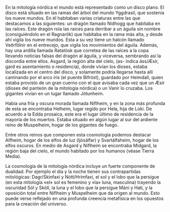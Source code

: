 En la mitología nórdica el mundo está representado como un disco plano. El disco está situado en las ramas del árbol del mundo Yggdrasil, que sostenía los nueve mundos. En él habitaban varias criaturas entre las que destacamos a las siguientes: un dragón llamado Nidhogg que habitaba en las raíces. Este dragón roía las raíces para derribar a un águila sin nombre (consiguiéndolo en el Ragnarök) que habitaba en la rama más alta, y desde ahí vigila los nueve mundos. Esta a su vez tiene un halcón llamado Veðrfölnir en el entrecejo, que vigila los movimientos del águila. Además, hay una ardilla llamada Ratatösk que corretea de las raíces a la copa llevando noticias falsas del dragón al águila, y viceversa, sembrando así la discordia entre ellos. Asgard, la región alta del cielo, (as- indica áss/Æsir, gard es asentamiento o residencia), donde vivían los dioses, estaba localizada en el centro del disco, y solamente podría llegarse hasta allí caminando por el arco iris (el puente Bifröst), guardado por Heimdall, quien estaba provisto de un gran cuerno con el que avisaba cada vez que un Æsir (dioses del panteón de la mitología nórdica) o un Vanir lo cruzaba. Los gigantes vivían en un lugar llamado Jötunheim.

Había una fría y oscura morada llamada Niflheim, y en la zona más profunda de esta se encontraba Helheim, lugar regido por Hela, hija de Loki. De acuerdo a la Edda prosaica, este era el lugar último de residencia de la mayoría de los muertos. Estaba situado en algún lugar al sur del ardiente reino de Muspelheim, hogar de los gigantes de fuego.

Entre otros reinos que componen esta cosmología podemos destacar Alfheim, hogar de los elfos de luz (ljósálfar) y Svartálfaheim, hogar de los elfos oscuros. En medio de Asgard y Niflheim se encontraba Midgard, la región baja del cielo, el mundo habitado por los humanos (véase Tierra Media).

La cosmología de la mitología nórdica incluye un fuerte componente de dualidad. Por ejemplo el día y la noche tienen sus contrapartidas mitológicas: Dagr/Skinfaxi y Nótt/Hrímfaxi, el sol y el lobo que la persigue (en esta mitología «el» sol es femenino y «la» luna, masculina) trayendo la oscuridad Sól y Sköll, la luna y el lobo que la persigue Máni y Hati, y la oposición total entre Niflheim y Muspelheim que da origen al mundo. Esto puede verse reflejado en una profunda creencia metafísica en los opuestos para la creación del universo.
